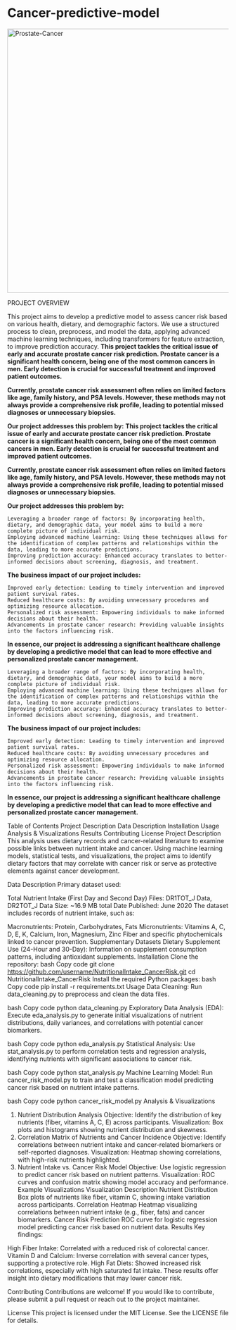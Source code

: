 # Cancer-predictive-model
<img src="https://github.com/user-attachments/assets/450675c3-a520-468c-9c9d-50f77750eb2c" alt="Prostate-Cancer" width="1200" height="600"/>

PROJECT OVERVIEW

This project aims to develop a predictive model to assess cancer risk based on various health, dietary, and demographic factors. We use a structured process to clean, preprocess, and model the data, applying advanced machine learning techniques, including transformers for feature extraction, to improve prediction accuracy.
**This project tackles the critical issue of early and accurate prostate cancer risk prediction. Prostate cancer is a significant health concern, being one of the most common cancers in men. Early detection is crucial for successful treatment and improved patient outcomes.**

**Currently, prostate cancer risk assessment often relies on limited factors like age, family history, and PSA levels. However, these methods may not always provide a comprehensive risk profile, leading to potential missed diagnoses or unnecessary biopsies.**

**Our project addresses this problem by:**
**This project tackles the critical issue of early and accurate prostate cancer risk prediction. Prostate cancer is a significant health concern, being one of the most common cancers in men. Early detection is crucial for successful treatment and improved patient outcomes.**

**Currently, prostate cancer risk assessment often relies on limited factors like age, family history, and PSA levels. However, these methods may not always provide a comprehensive risk profile, leading to potential missed diagnoses or unnecessary biopsies.**

**Our project addresses this problem by:**

    Leveraging a broader range of factors: By incorporating health, dietary, and demographic data, your model aims to build a more complete picture of individual risk.
    Employing advanced machine learning: Using these techniques allows for the identification of complex patterns and relationships within the data, leading to more accurate predictions.
    Improving prediction accuracy: Enhanced accuracy translates to better-informed decisions about screening, diagnosis, and treatment.

**The business impact of our project includes:**

    Improved early detection: Leading to timely intervention and improved patient survival rates.
    Reduced healthcare costs: By avoiding unnecessary procedures and optimizing resource allocation.
    Personalized risk assessment: Empowering individuals to make informed decisions about their health.
    Advancements in prostate cancer research: Providing valuable insights into the factors influencing risk.

**In essence, our project is addressing a significant healthcare challenge by developing a predictive model that can lead to more effective and personalized prostate cancer management.**

    Leveraging a broader range of factors: By incorporating health, dietary, and demographic data, your model aims to build a more complete picture of individual risk.
    Employing advanced machine learning: Using these techniques allows for the identification of complex patterns and relationships within the data, leading to more accurate predictions.
    Improving prediction accuracy: Enhanced accuracy translates to better-informed decisions about screening, diagnosis, and treatment.

**The business impact of our project includes:**

    Improved early detection: Leading to timely intervention and improved patient survival rates.
    Reduced healthcare costs: By avoiding unnecessary procedures and optimizing resource allocation.
    Personalized risk assessment: Empowering individuals to make informed decisions about their health.
    Advancements in prostate cancer research: Providing valuable insights into the factors influencing risk.

**In essence, our project is addressing a significant healthcare challenge by developing a predictive model that can lead to more effective and personalized prostate cancer management.**

Table of Contents
Project Description
Data Description
Installation
Usage
Analysis & Visualizations
Results
Contributing
License
Project Description
This analysis uses dietary records and cancer-related literature to examine possible links between nutrient intake and cancer. Using machine learning models, statistical tests, and visualizations, the project aims to identify dietary factors that may correlate with cancer risk or serve as protective elements against cancer development.

Data Description
Primary dataset used:

Total Nutrient Intake (First Day and Second Day)
Files: DR1TOT_J Data, DR2TOT_J Data
Size: ~16.9 MB total
Date Published: June 2020
The dataset includes records of nutrient intake, such as:

Macronutrients: Protein, Carbohydrates, Fats
Micronutrients: Vitamins A, C, D, E, K, Calcium, Iron, Magnesium, Zinc
Fiber and specific phytochemicals linked to cancer prevention.
Supplementary Datasets
Dietary Supplement Use (24-Hour and 30-Day): Information on supplement consumption patterns, including antioxidant supplements.
Installation
Clone the repository:
bash
Copy code
git clone https://github.com/username/NutritionalIntake_CancerRisk.git
cd NutritionalIntake_CancerRisk
Install the required Python packages:
bash
Copy code
pip install -r requirements.txt
Usage
Data Cleaning: Run data_cleaning.py to preprocess and clean the data files.

bash
Copy code
python data_cleaning.py
Exploratory Data Analysis (EDA): Execute eda_analysis.py to generate initial visualizations of nutrient distributions, daily variances, and correlations with potential cancer biomarkers.

bash
Copy code
python eda_analysis.py
Statistical Analysis: Use stat_analysis.py to perform correlation tests and regression analysis, identifying nutrients with significant associations to cancer risk.

bash
Copy code
python stat_analysis.py
Machine Learning Model: Run cancer_risk_model.py to train and test a classification model predicting cancer risk based on nutrient intake patterns.

bash
Copy code
python cancer_risk_model.py
Analysis & Visualizations
1. Nutrient Distribution Analysis
Objective: Identify the distribution of key nutrients (fiber, vitamins A, C, E) across participants.
Visualization: Box plots and histograms showing nutrient distribution and skewness.
2. Correlation Matrix of Nutrients and Cancer Incidence
Objective: Identify correlations between nutrient intake and cancer-related biomarkers or self-reported diagnoses.
Visualization: Heatmap showing correlations, with high-risk nutrients highlighted.
3. Nutrient Intake vs. Cancer Risk Model
Objective: Use logistic regression to predict cancer risk based on nutrient patterns.
Visualization: ROC curves and confusion matrix showing model accuracy and performance.
Example Visualizations
Visualization	Description
Nutrient Distribution	Box plots of nutrients like fiber, vitamin C, showing intake variation across participants.
Correlation Heatmap	Heatmap visualizing correlations between nutrient intake (e.g., fiber, fats) and cancer biomarkers.
Cancer Risk Prediction	ROC curve for logistic regression model predicting cancer risk based on nutrient data.
Results
Key findings:

High Fiber Intake: Correlated with a reduced risk of colorectal cancer.
Vitamin D and Calcium: Inverse correlation with several cancer types, supporting a protective role.
High Fat Diets: Showed increased risk correlations, especially with high saturated fat intake.
These results offer insight into dietary modifications that may lower cancer risk.

Contributing
Contributions are welcome! If you would like to contribute, please submit a pull request or reach out to the project maintainer.

License
This project is licensed under the MIT License. See the LICENSE file for details.

